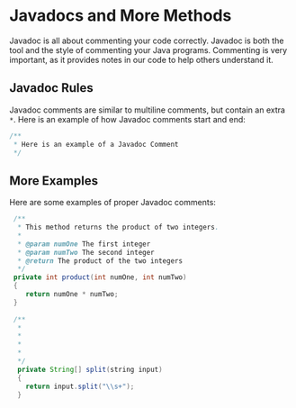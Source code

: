 # Javadocs and More Methods

Javadoc is all about commenting your code correctly. Javadoc is both the tool and the style of commenting your Java programs. Commenting is very important, as it provides notes in our code to help others understand it.


## Javadoc Rules

Javadoc comments are similar to multiline comments, but contain an extra `*`. Here is an example of how Javadoc comments start and end:

``` Java
/**
 * Here is an example of a Javadoc Comment
 */
```

## More Examples

Here are some examples of proper Javadoc comments:

``` Java
 /**
  * This method returns the product of two integers.
  *
  * @param numOne The first integer
  * @param numTwo The second integer
  * @return The product of the two integers
  */
 private int product(int numOne, int numTwo)
 {
    return numOne * numTwo;
 }
 
 /**
  *
  *
  *
  *
  */
  private String[] split(string input)
  {
    return input.split("\\s+");
  }
```
